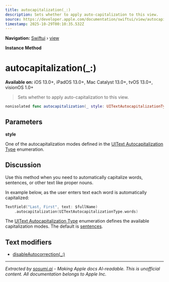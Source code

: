 ```yaml
---
title: autocapitalization(_:)
description: Sets whether to apply auto-capitalization to this view.
source: https://developer.apple.com/documentation/swiftui/view/autocapitalization(_:)
timestamp: 2025-10-29T00:10:35.532Z
---
```


**Navigation:** [Swiftui](/documentation/swiftui) › [view](/documentation/swiftui/view)

**Instance Method**

# autocapitalization(_:)

**Available on:** iOS 13.0+, iPadOS 13.0+, Mac Catalyst 13.0+, tvOS 13.0+, visionOS 1.0+

> Sets whether to apply auto-capitalization to this view.

```swift
nonisolated func autocapitalization(_ style: UITextAutocapitalizationType) -> some View
```

## Parameters

**style**

One of the autocapitalization modes defined in the [UIText Autocapitalization Type](/documentation/UIKit/UITextAutocapitalizationType) enumeration.



## Discussion

Use this method when you need to automatically capitalize words, sentences, or other text like proper nouns.

In example below, as the user enters text each word is automatically capitalized:

```swift
TextField("Last, First", text: $fullName)
    .autocapitalization(UITextAutocapitalizationType.words)
```

The [UIText Autocapitalization Type](/documentation/UIKit/UITextAutocapitalizationType) enumeration defines the available capitalization modes. The default is [sentences](/documentation/UIKit/UITextAutocapitalizationType/sentences).

## Text modifiers

- [disableAutocorrection(_:)](/documentation/swiftui/view/disableautocorrection(_:))

---

*Extracted by [sosumi.ai](https://sosumi.ai) - Making Apple docs AI-readable.*
*This is unofficial content. All documentation belongs to Apple Inc.*
